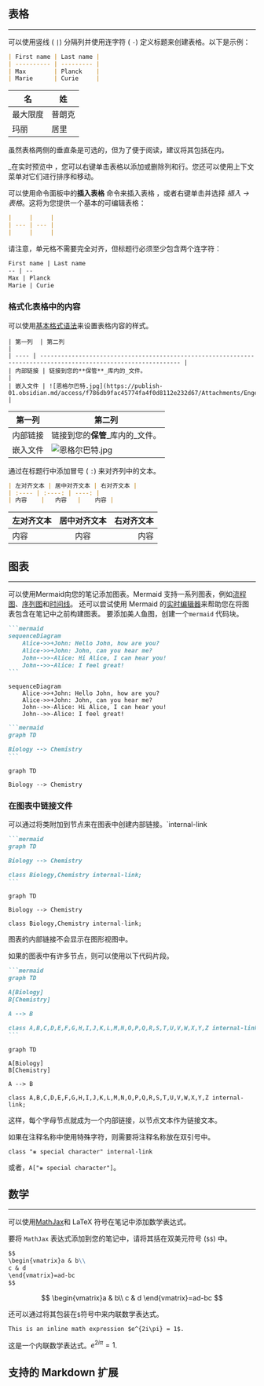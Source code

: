 ## 表格 
***

可以使用竖线 ( `|`) 分隔列并使用连字符 ( `-`) 定义标题来创建表格。以下是示例：

```md
| First name | Last name |
| ---------- | --------- |
| Max        | Planck    |
| Marie      | Curie     |
```

| 名    | 姓   |
| ---- | --- |
| 最大限度 | 普朗克 |
| 玛丽   | 居里  |

虽然表格两侧的垂直条是可选的，但为了便于阅读，建议将其包括在内。

_在实时预览中 ，您可以右键单击表格以添加或删除列和行。您还可以使用上下文菜单对它们进行排序和移动。

可以使用命令面板中的**插入表格** 命令来插入表格 ，或者右键单击并选择 _插入 → 表格_。这将为您提供一个基本的可编辑表格：

```md
|     |     |
| --- | --- |
|     |     |
```

请注意，单元格不需要完全对齐，但标题行必须至少包含两个连字符：

```md
First name | Last name
-- | --
Max | Planck
Marie | Curie
```

### 格式化表格中的内容 

可以使用[基本格式语法](基本格式化语法.md)来设置表格内容的样式。
```
| 第一列  | 第二列                                                                                                            |
| ---- | -------------------------------------------------------------------------------------------------------------- |
| 内部链接 | 链接到您的**保管**_库内的_文件。                                                                                            |
| 嵌入文件 | ![恩格尔巴特.jpg](https://publish-01.obsidian.md/access/f786db9fac45774fa4f0d8112e232d67/Attachments/Engelbart.jpg) |
```

| 第一列  | 第二列                                                                                                            |
| ---- | -------------------------------------------------------------------------------------------------------------- |
| 内部链接 | 链接到您的**保管**_库内的_文件。                                                                                            |
| 嵌入文件 | ![恩格尔巴特.jpg](https://publish-01.obsidian.md/access/f786db9fac45774fa4f0d8112e232d67/Attachments/Engelbart.jpg) |

通过在标题行中添加冒号 ( `:`) 来对齐列中的文本。

```md
| 左对齐文本 | 居中对齐文本 | 右对齐文本 |
| :---- | :----: | ----: |
| 内容    |   内容   |    内容 |
```

| 左对齐文本 | 居中对齐文本 | 右对齐文本 |
| :---- | :----: | ----: |
| 内容    |   内容   |    内容 |

## 图表 
***

可以使用Mermaid向您的笔记添加图表。Mermaid 支持一系列图表，例如[流程图](https://mermaid.js.org/syntax/flowchart.html)、[序列图](https://mermaid.js.org/syntax/sequenceDiagram.html)和[时间线](https://mermaid.js.org/syntax/timeline.html)。
还可以尝试使用 Mermaid 的[实时编辑器](https://mermaid-js.github.io/mermaid-live-editor)来帮助您在将图表包含在笔记中之前构建图表。
要添加美人鱼图，创建一个`mermaid` 代码块。

````md
```mermaid
sequenceDiagram
    Alice->>+John: Hello John, how are you?
    Alice->>+John: John, can you hear me?
    John-->>-Alice: Hi Alice, I can hear you!
    John-->>-Alice: I feel great!
```
````

```mermaid
sequenceDiagram
    Alice->>+John: Hello John, how are you?
    Alice->>+John: John, can you hear me?
    John-->>-Alice: Hi Alice, I can hear you!
    John-->>-Alice: I feel great!
```

````md
```mermaid
graph TD

Biology --> Chemistry
```
````

```mermaid
graph TD

Biology --> Chemistry
```

### 在图表中链接文件 

可以通过将类附加到节点来在图表中创建内部链接。`internal-link

````md
```mermaid
graph TD

Biology --> Chemistry

class Biology,Chemistry internal-link;
```
````

```mermaid
graph TD

Biology --> Chemistry

class Biology,Chemistry internal-link;
```

图表的内部链接不会显示在图形视图中。

如果的图表中有许多节点，则可以使用以下代码片段。

````md
```mermaid
graph TD

A[Biology]
B[Chemistry]

A --> B

class A,B,C,D,E,F,G,H,I,J,K,L,M,N,O,P,Q,R,S,T,U,V,W,X,Y,Z internal-link;
```
````

```mermaid
graph TD

A[Biology]
B[Chemistry]

A --> B

class A,B,C,D,E,F,G,H,I,J,K,L,M,N,O,P,Q,R,S,T,U,V,W,X,Y,Z internal-link;
```

这样，每个字母节点就成为一个内部链接，以节点文本作为链接文本。

如果在注释名称中使用特殊字符，则需要将注释名称放在双引号中。

```
class "⨳ special character" internal-link
```

或者，`A["⨳ special character"]`。


## 数学 
***

可以使用[MathJax](http://docs.mathjax.org/en/latest/basic/mathjax.html)和 LaTeX 符号在笔记中添加数学表达式。

要将 `MathJax` 表达式添加到您的笔记中，请将其括在双美元符号 (`$$`) 中。

```md
$$
\begin{vmatrix}a & b\\
c & d
\end{vmatrix}=ad-bc
$$
```

$$
\begin{vmatrix}a & b\\
c & d
\end{vmatrix}=ad-bc
$$

还可以通过将其包装在`$`符号中来内联数学表达式。

```md
This is an inline math expression $e^{2i\pi} = 1$.
```

这是一个内联数学表达式。$e^{2i\pi} = 1$.


## 支持的 Markdown 扩展 

